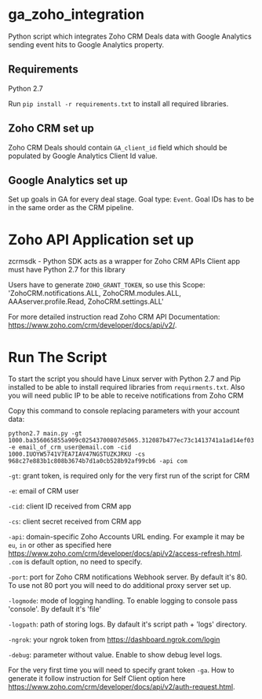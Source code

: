 # ga_zoho_integration
Python script which integrates Zoho CRM Deals data with Google Analytics
sending event hits to Google Analytics property.

## Requirements

Python 2.7

Run `pip install -r requirements.txt` to install all required libraries.

## Zoho CRM set up
Zoho CRM Deals should contain `GA_client_id` field which should be populated by Google Analytics Client Id value.

## Google Analytics set up

Set up goals in GA for every deal stage. Goal type: `Event`. Goal IDs has to be in the same order as the CRM pipeline.

# Zoho API Application set up

zcrmsdk - Python SDK acts as a wrapper for Zoho CRM APIs
Client app must have Python 2.7 for this library

Users have to generate `ZOHO_GRANT_TOKEN`, so use this Scope:
'ZohoCRM.notifications.ALL, ZohoCRM.modules.ALL, AAAserver.profile.Read, ZohoCRM.settings.ALL'

For more detailed instruction read Zoho CRM API Documentation: https://www.zoho.com/crm/developer/docs/api/v2/.

# Run The Script

To start the script you should have Linux server with Python 2.7 and Pip installed to be able to install
required libraries from `requirments.txt`. Also you will need public IP to be able to receive notifications
from Zoho CRM

 Copy this command to console replacing parameters with your account data:

`python2.7 main.py -gt 1000.ba356065855a909c02543700807d5065.312087b477ec73c1413741a1ad14ef03
-e email_of_crm_user@email.com -cid 1000.IUOYW5741V7EA7IAV47NGSTUZKJRKU -cs 968c27e883b1c808b3674b7d1a0cb528b92af99cb6
-api com`

`-gt`: grant token, is required only for the very first run of the script for CRM

`-e`: email of CRM user

`-cid`: client ID received from CRM app

`-cs`: client secret received from CRM app

`-api`: domain-specific Zoho Accounts URL ending. For example it may be `eu`, `in` or other as specified
 here https://www.zoho.com/crm/developer/docs/api/v2/access-refresh.html. `.com` is default option, no need to specify.

`-port`: port for Zoho CRM notifications Webhook server. By default it's 80.
To use not 80 port you will need to do additional proxy server set up.

`-logmode`: mode of logging handling. To enable logging to console pass 'console'. By default it's 'file'

`-logpath`: path of storing logs. By dafault it's script path + 'logs' directory.

`-ngrok`: your ngrok token from https://dashboard.ngrok.com/login

`-debug`: parameter without value. Enable to show debug level logs.


For the very first time you will need to specify grant token `-ga`. How to generate it
follow instruction for Self Client option here https://www.zoho.com/crm/developer/docs/api/v2/auth-request.html.
